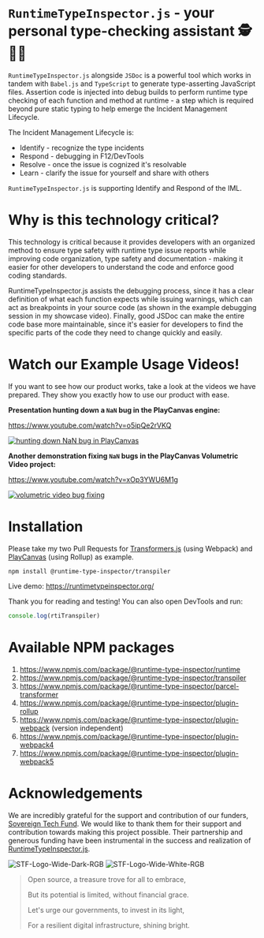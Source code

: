 # `RuntimeTypeInspector.js` - your personal type-checking assistant 🕵️🐞🐛

`RuntimeTypeInspector.js` alongside `JSDoc` is a powerful tool which works in tandem with `Babel.js` and `TypeScript` to generate type-asserting JavaScript files. Assertion code is injected into debug builds to perform runtime type checking of each function and method at runtime - a step which is required beyond pure static typing to help emerge the Incident Management Lifecycle.

The Incident Management Lifecycle is:
 - Identify - recognize the type incidents
 - Respond - debugging in F12/DevTools
 - Resolve - once the issue is cognized it's resolvable
 - Learn - clarify the issue for yourself and share with others

`RuntimeTypeInspector.js` is supporting Identify and Respond of the IML.

# Why is this technology critical?

This technology is critical because it provides developers with an organized method to ensure type safety with runtime type issue reports while improving code organization, type safety and documentation - making it easier for other developers to understand the code and enforce good coding standards.

RuntimeTypeInspector.js assists the debugging process, since it has a clear definition of what each function expects while issuing warnings, which can act as breakpoints in your source code (as shown in the example debugging session in my showcase video). Finally, good JSDoc can make the entire code base more maintainable, since it's easier for developers to find the specific parts of the code they need to change quickly and easily.

# Watch our Example Usage Videos!

If you want to see how our product works, take a look at the videos we have prepared. They show you exactly how to use our product with ease.

**Presentation hunting down a `NaN` bug in the PlayCanvas engine:**

https://www.youtube.com/watch?v=o5ipQe2rVKQ

[![hunting down NaN bug in PlayCanvas](https://img.youtube.com/vi/o5ipQe2rVKQ/0.jpg)](https://www.youtube.com/watch?v=o5ipQe2rVKQ)

**Another demonstration fixing `NaN` bugs in the PlayCanvas Volumetric Video project:**

https://www.youtube.com/watch?v=xOp3YWU6M1g

[![volumetric video bug fixing](https://img.youtube.com/vi/xOp3YWU6M1g/0.jpg)](https://www.youtube.com/watch?v=xOp3YWU6M1g)

# Installation

Please take my two Pull Requests for [Transformers.js](https://github.com/xenova/transformers.js/pull/409) (using Webpack) and [PlayCanvas](https://github.com/playcanvas/engine/pull/5817) (using Rollup) as example.

```
npm install @runtime-type-inspector/transpiler
```

Live demo: https://runtimetypeinspector.org/

Thank you for reading and testing! You can also open DevTools and run:

```js
console.log(rtiTranspiler)
```

# Available NPM packages

1) https://www.npmjs.com/package/@runtime-type-inspector/runtime
2) https://www.npmjs.com/package/@runtime-type-inspector/transpiler
3) https://www.npmjs.com/package/@runtime-type-inspector/parcel-transformer
4) https://www.npmjs.com/package/@runtime-type-inspector/plugin-rollup
5) https://www.npmjs.com/package/@runtime-type-inspector/plugin-webpack (version independent)
6) https://www.npmjs.com/package/@runtime-type-inspector/plugin-webpack4
7) https://www.npmjs.com/package/@runtime-type-inspector/plugin-webpack5

# Acknowledgements

We are incredibly grateful for the support and contribution of our funders, [Sovereign Tech Fund](https://www.sovereigntechfund.de/). We would like to thank them for their support and contribution towards making this project possible. Their partnership and generous funding have been instrumental in the success and realization of [RuntimeTypeInspector.js](https://github.com/kungfooman/RuntimeTypeInspector.js).

![STF-Logo-Wide-Dark-RGB](https://github.com/kungfooman/RuntimeTypeInspector.js/assets/5236548/a5e5870c-2f93-4047-877f-21f823473a68)
![STF-Logo-Wide-White-RGB](https://github.com/kungfooman/RuntimeTypeInspector.js/assets/5236548/94e790d9-9fda-4c17-a811-0af370d708b8)

> Open source, a treasure trove for all to embrace,
> 
> But its potential is limited, without financial grace.
> 
> Let's urge our governments, to invest in its light,
> 
> For a resilient digital infrastructure, shining bright.
